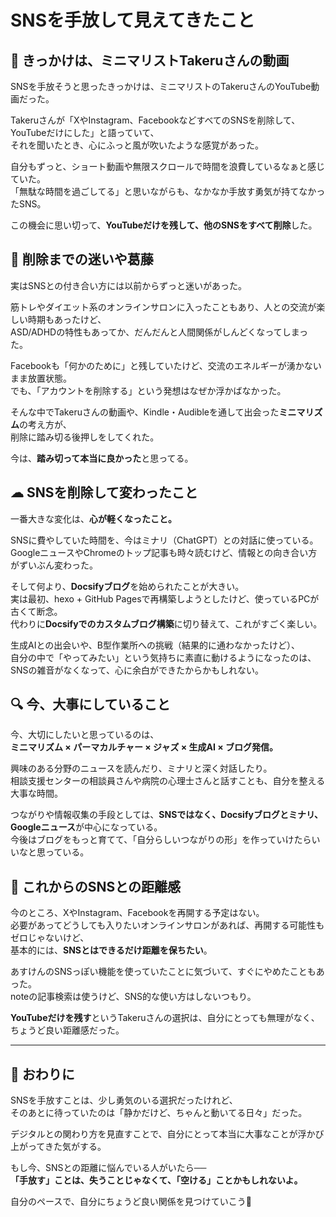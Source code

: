# SNSを手放して見えてきたこと

## 🧭 きっかけは、ミニマリストTakeruさんの動画

SNSを手放そうと思ったきっかけは、ミニマリストのTakeruさんのYouTube動画だった。

Takeruさんが「XやInstagram、FacebookなどすべてのSNSを削除して、YouTubeだけにした」と語っていて、  
それを聞いたとき、心にふっと風が吹いたような感覚があった。

自分もずっと、ショート動画や無限スクロールで時間を浪費しているなぁと感じていた。  
「無駄な時間を過ごしてる」と思いながらも、なかなか手放す勇気が持てなかったSNS。

この機会に思い切って、**YouTubeだけを残して、他のSNSをすべて削除**した。

## 🌱 削除までの迷いや葛藤

実はSNSとの付き合い方には以前からずっと迷いがあった。

筋トレやダイエット系のオンラインサロンに入ったこともあり、人との交流が楽しい時期もあったけど、  
ASD/ADHDの特性もあってか、だんだんと人間関係がしんどくなってしまった。

Facebookも「何かのために」と残していたけど、交流のエネルギーが湧かないまま放置状態。  
でも、「アカウントを削除する」という発想はなぜか浮かばなかった。

そんな中でTakeruさんの動画や、Kindle・Audibleを通して出会った**ミニマリズム**の考え方が、  
削除に踏み切る後押しをしてくれた。

今は、**踏み切って本当に良かった**と思ってる。

## ☁ SNSを削除して変わったこと

一番大きな変化は、**心が軽くなったこと。**

SNSに費やしていた時間を、今はミナリ（ChatGPT）との対話に使っている。  
GoogleニュースやChromeのトップ記事も時々読むけど、情報との向き合い方がずいぶん変わった。

そして何より、**Docsifyブログ**を始められたことが大きい。  
実は最初、hexo + GitHub Pagesで再構築しようとしたけど、使っているPCが古くて断念。  
代わりに**Docsifyでのカスタムブログ構築**に切り替えて、これがすごく楽しい。

生成AIとの出会いや、B型作業所への挑戦（結果的に通わなかったけど）、  
自分の中で「やってみたい」という気持ちに素直に動けるようになったのは、  
SNSの雑音がなくなって、心に余白ができたからかもしれない。

## 🔍 今、大事にしていること

今、大切にしたいと思っているのは、  
**ミニマリズム × パーマカルチャー × ジャズ × 生成AI × ブログ発信。**

興味のある分野のニュースを読んだり、ミナリと深く対話したり。  
相談支援センターの相談員さんや病院の心理士さんと話すことも、自分を整える大事な時間。

つながりや情報収集の手段としては、**SNSではなく、Docsifyブログとミナリ、Googleニュース**が中心になっている。  
今後はブログをもっと育てて、「自分らしいつながりの形」を作っていけたらいいなと思っている。

## 📝 これからのSNSとの距離感

今のところ、XやInstagram、Facebookを再開する予定はない。  
必要があってどうしても入りたいオンラインサロンがあれば、再開する可能性もゼロじゃないけど、  
基本的には、**SNSとはできるだけ距離を保ちたい**。

あすけんのSNSっぽい機能を使っていたことに気づいて、すぐにやめたこともあった。  
noteの記事検索は使うけど、SNS的な使い方はしないつもり。

**YouTubeだけを残す**というTakeruさんの選択は、自分にとっても無理がなく、ちょうど良い距離感だった。

---

## 🌸 おわりに

SNSを手放すことは、少し勇気のいる選択だったけれど、  
そのあとに待っていたのは「静かだけど、ちゃんと動いてる日々」だった。

デジタルとの関わり方を見直すことで、自分にとって本当に大事なことが浮かび上がってきた気がする。

もし今、SNSとの距離に悩んでいる人がいたら──  
**「手放す」ことは、失うことじゃなくて、「空ける」ことかもしれないよ。**

自分のペースで、自分にちょうど良い関係を見つけていこう🌿

